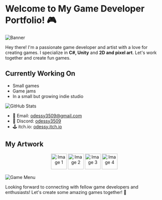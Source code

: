 # Welcome to My Game Developer Portfolio! 🎮

![Banner](https://github.com/odessy3509/Odessy.github.io/assets/137520021/06cb6ea7-c490-4056-8d8d-e1abcb3ec8b9)

Hey there! I'm a passionate game developer and artist with a love for creating games. I specialize in **C#, Unity** and **2D and pixel art**. Let's work together and create fun games.

## Currently Working On

- Small games
- Game jams
- In a small but growing indie studio

![GitHub Stats](https://github-readme-stats.vercel.app/api?username=odessy3509&show_icons=true&theme=radical)


- 📧 Email: [odessy3509@gmail.com](mailto:odessy3509@gmail.com)
- 💬 Discord: [odessy3509](https://discord.com/users/odessy3509)
- 🕹️ itch.io: [odessy.itch.io](https://odessy.itch.io/)

## My Artwork


<div align="center">
  <img src="https://i.gyazo.com/421be63b9f0484e2b3e091f1a305066f.gif" width="50" alt="Image 1">
  <img src="https://i.gyazo.com/87f5f89b6c8015dc8fb44e504d0a234e.gif" width="50" alt="Image 2">
  <img src="https://i.gyazo.com/9406abee664760b76d9ac888a309dcb6.gif" width="50" alt="Image 3">
  <img src="https://i.gyazo.com/97ac69f8357fd372face675541328229.gif" width="50" alt="Image 4">
</div>




![Game Menu](https://github.com/odessy3509/Odessy.github.io/assets/137520021/ac0ee750-45c5-4042-9713-c11c097339be)



Looking forward to connecting with fellow game developers and enthusiasts! Let's create some amazing games together! 🚀

